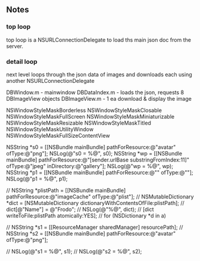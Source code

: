 ## Notes

### top loop
top loop is a NSURLConnectionDelegate to load ths main json doc from the server.

### detail loop
next level loops through the json data of images and downloads each using another NSURLConnectionDelegate

DBWindow.m - mainwindow
DBDataIndex.m - loads the json, requests 8 DBImageView objects
DBImageView.m - 1 ea download & display the image


NSWindowStyleMaskBorderless
NSWindowStyleMaskClosable
NSWindowStyleMaskFullScreen
NSWindowStyleMaskMiniaturizable
NSWindowStyleMaskResizable
NSWindowStyleMaskTitled
NSWindowStyleMaskUtilityWindow
NSWindowStyleMaskFullSizeContentView

  NSString *s0 = [[NSBundle mainBundle] pathForResource:@"avatar" ofType:@"png"]; 
  NSLog(@"s0 = %@", s0);
  NSString *wp = [[NSBundle mainBundle] pathForResource:@"[sender.urlBase substringFromIndex:11]" ofType:@"jpeg" inDirectory:@"gallery"];
  NSLog(@"wp = %@", wp);
  NSString *p1 = [[NSBundle mainBundle] pathForResource:@"" ofType:@""]; 
  NSLog(@"p1 = %@", p1);


  // NSString *plistPath = [[NSBundle mainBundle] pathForResource:@"imageCache" ofType:@"plist"]; 
  // NSMutableDictionary *dict = [NSMutableDictionary dictionaryWithContentsOfFile:plistPath]; 
  // dict[@"Name"] = @"Frodo";
  // NSLog(@"%@", dict);
  // [dict writeToFile:plistPath atomically:YES];
  // for (NSDictionary *d in a)

  // NSString *s1 = [[ResourceManager sharedManager] resourcePath];
  // NSString *s2 = [[NSBundle mainBundle] pathForResource:@"avatar" ofType:@"png"]; 

  // NSLog(@"s1 = %@", s1);
  // NSLog(@"s2 = %@", s2);


